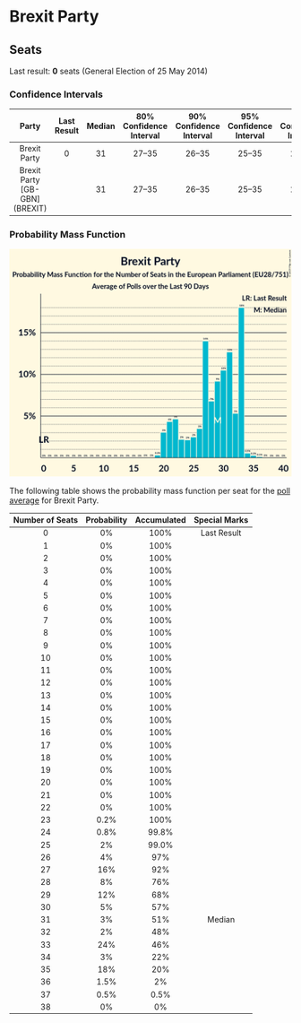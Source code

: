 # Brexit Party

## Seats

Last result: **0** seats (General Election of 25 May 2014)

### Confidence Intervals

| Party | Last Result | Median | 80% Confidence Interval | 90% Confidence Interval | 95% Confidence Interval | 99% Confidence Interval |
|:-----:|:-----------:|:------:|:-----------------------:|:-----------------------:|:-----------------------:|:-----------------------:|
| Brexit Party | 0 | 31 | 27–35 | 26–35 | 25–35 | 24–37 |
| Brexit Party [GB-GBN] (BREXIT) | | 31 | 27–35 | 26–35 | 25–35 | 24–37 |

### Probability Mass Function

![Graph with seats probability mass function not yet produced](average-2019-05-26-seats-pmf-brexitparty.png "Seats Probability Mass Function")

The following table shows the probability mass function per seat for the [poll average](average-2019-05-26.html) for Brexit Party.

| Number of Seats | Probability | Accumulated | Special Marks |
|:---------------:|:-----------:|:-----------:|:-------------:|
| 0 | 0% | 100% | Last Result |
| 1 | 0% | 100% |  |
| 2 | 0% | 100% |  |
| 3 | 0% | 100% |  |
| 4 | 0% | 100% |  |
| 5 | 0% | 100% |  |
| 6 | 0% | 100% |  |
| 7 | 0% | 100% |  |
| 8 | 0% | 100% |  |
| 9 | 0% | 100% |  |
| 10 | 0% | 100% |  |
| 11 | 0% | 100% |  |
| 12 | 0% | 100% |  |
| 13 | 0% | 100% |  |
| 14 | 0% | 100% |  |
| 15 | 0% | 100% |  |
| 16 | 0% | 100% |  |
| 17 | 0% | 100% |  |
| 18 | 0% | 100% |  |
| 19 | 0% | 100% |  |
| 20 | 0% | 100% |  |
| 21 | 0% | 100% |  |
| 22 | 0% | 100% |  |
| 23 | 0.2% | 100% |  |
| 24 | 0.8% | 99.8% |  |
| 25 | 2% | 99.0% |  |
| 26 | 4% | 97% |  |
| 27 | 16% | 92% |  |
| 28 | 8% | 76% |  |
| 29 | 12% | 68% |  |
| 30 | 5% | 57% |  |
| 31 | 3% | 51% | Median |
| 32 | 2% | 48% |  |
| 33 | 24% | 46% |  |
| 34 | 3% | 22% |  |
| 35 | 18% | 20% |  |
| 36 | 1.5% | 2% |  |
| 37 | 0.5% | 0.5% |  |
| 38 | 0% | 0% |  |


